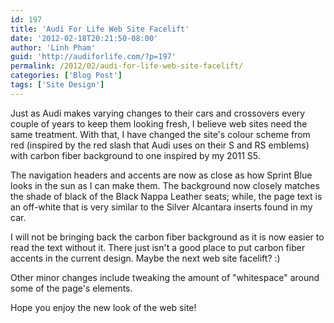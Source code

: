 ```yaml
---
id: 197
title: 'Audi For Life Web Site Facelift'
date: '2012-02-18T20:21:50-08:00'
author: 'Linh Pham'
guid: 'http://audiforlife.com/?p=197'
permalink: /2012/02/audi-for-life-web-site-facelift/
categories: ['Blog Post']
tags: ['Site Design']
---
```


Just as Audi makes varying changes to their cars and crossovers every couple of years to keep them looking fresh, I believe web sites need the same treatment. With that, I have changed the site's colour scheme from red (inspired by the red slash that Audi uses on their S and RS emblems) with carbon fiber background to one inspired by my 2011 S5.

The navigation headers and accents are now as close as how Sprint Blue looks in the sun as I can make them. The background now closely matches the shade of black of the Black Nappa Leather seats; while, the page text is an off-white that is very similar to the Silver Alcantara inserts found in my car.

I will not be bringing back the carbon fiber background as it is now easier to read the text without it. There just isn't a good place to put carbon fiber accents in the current design. Maybe the next web site facelift? :)

Other minor changes include tweaking the amount of "whitespace" around some of the page's elements.

Hope you enjoy the new look of the web site!

